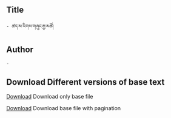 ## Title
	- ཚད་མ་རིགས་གཞུང་རྒྱ་མཚོ།

## Author
	- 
## Download Different versions of base text

<a href='https://minhaskamal.github.io/DownGit/#/home?url=https://github.com/ta4tsering/P008165/tree/main/P008165.opf/base&fileName=P008165base' class="button">Download</a>  Download only base file

<a href="https://minhaskamal.github.io/DownGit/#/home?url=https://github.com/ta4tsering/P008165/tree/main/P008165.opf" class="button">Download</a> Download base file with pagination

